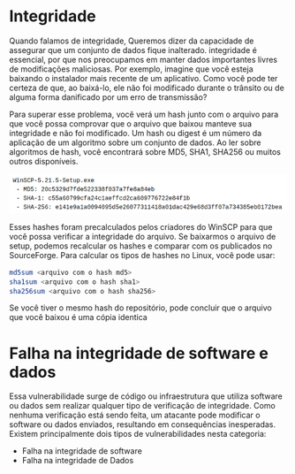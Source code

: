 # Integridade

Quando falamos de integridade, Queremos dizer da capacidade de assegurar que um conjunto de dados fique inalterado. integridade é essencial, por que nos preocupamos em manter dados importantes livres de modificações maliciosas. Por exemplo, imagine que você esteja baixando o instalador mais recente de um aplicativo. Como você pode ter certeza de que, ao baixá-lo, ele não foi modificado durante o trânsito ou de alguma forma danificado por um erro de transmissão?

Para superar esse problema, você verá um hash junto com o arquivo para que você possa comprovar que o arquivo que baixou manteve sua integridade e não foi modificado. Um hash ou digest é um número da aplicação de um algoritmo sobre um conjunto de dados. Ao ler sobre algoritmos de hash, você encontrará sobre MD5, SHA1, SHA256 ou muitos outros disponíveis.

![Exemplo de um digest](/content/winSCP.png)

Esses hashes foram precalculados pelos criadores do WinSCP para que você possa verificar a integridade do arquivo. Se baixarmos o arquivo de setup, podemos recalcular os hashes e comparar com os publicados no SourceForge. Para calcular os tipos de hashes no Linux, você pode usar:

```bash
md5sum <arquivo com o hash md5>         
sha1sum <arquivo com o hash sha1> 
sha256sum <arquivo com o hash sha256> 
```

Se você tiver o mesmo hash do repositório, pode concluir que o arquivo que você baixou é uma cópia identica

# Falha na integridade de software e dados

Essa vulnerabilidade surge de código ou infraestrutura que utiliza software ou dados sem realizar qualquer tipo de verificação de integridade. Como nenhuma verificação está sendo feita, um atacante pode modificar o software ou dados enviados, resultando em consequências inesperadas. Existem principalmente dois tipos de vulnerabilidades nesta categoria:

- Falha na integridade de software
- Falha na integridade de Dados


